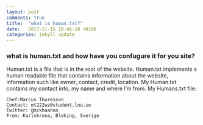 ```yaml
---
layout: post
comments: true
title:  "what is human.txt?"
date:   2017-11-15 10:46:10 +0100
categories: jekyll update
---
```


### what is human.txt and how have you confugure it for you site?

Human.txt is a file that is in the root of the website. Human.txt implements a human readable file that contains information about the website, information such like owner, contact, credit, location. My Human.txt contains my contact info, my name and where I’m from.
My Humans.txt file: 

```
Chef:Marcus Thuresson
Contact: mt222wz@student.lnu.se
Twitter: @mckhaannn
From: Karlskrona, Bleking, Sverige
```